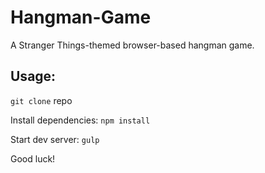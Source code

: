 # Hangman-Game

A Stranger Things-themed browser-based hangman game.

## Usage:

`git clone` repo

Install dependencies: `npm install`

Start dev server: `gulp`

Good luck!